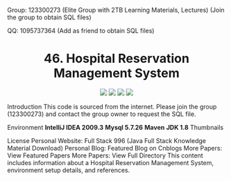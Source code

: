 <p>Group: 123300273 (Elite Group with 2TB Learning Materials, Lectures) (Join the group to obtain SQL files)</p>
<p>QQ: 1095737364 (Add as friend to obtain SQL files)</p>
<p><h1 align="center">46. Hospital Reservation Management System</h1></p>
<p align="center">
	<img src="https://img.shields.io/badge/jdk-1.8-orange.svg"/>
    <img src="https://img.shields.io/badge/spring-5.x-lightgrey.svg"/>
    <img src="https://img.shields.io/badge/springmvc-3.x-blue.svg"/>
    <img src="https://img.shields.io/badge/mybatis-3.x-blue.svg"/>
</p>
Introduction
This code is sourced from the internet. Please join the group (123300273) and contact the group owner to request the SQL file.

Environment
<b>IntelliJ IDEA 2009.3</b>
<b>Mysql 5.7.26</b>
<b>Maven</b>
<b>JDK 1.8</b>
Thumbnails










License
Personal Website: Full Stack 996 (Java Full Stack Knowledge Material Download)
Personal Blog: Featured Blog on Cnblogs
More Papers: View Featured Papers
More Papers: View Full Directory
This content includes information about a Hospital Reservation Management System, environment setup details, and references.
